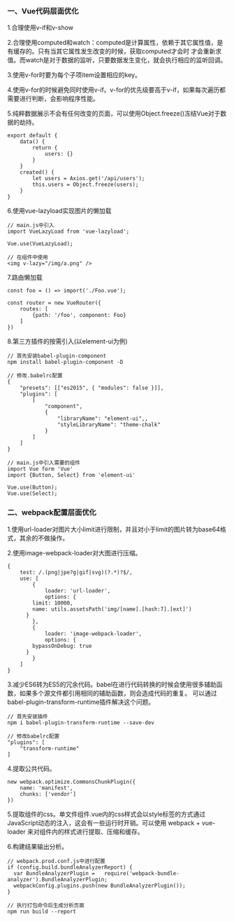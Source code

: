 ### 一、Vue代码层面优化
1.合理使用v-if和v-show<br/>

2.合理使用computed和watch：computed是计算属性，依赖于其它属性值，是有缓存的。只有当其它属性发生改变的时候，获取computed才会时
才会重新求值。而watch是对于数据的监听，只要数据发生变化，就会执行相应的监听回调。<br/>

3.使用v-for时要为每个子项item设置相应的key。<br/>

4.使用v-for的时候避免同时使用v-if。v-for的优先级要高于v-if，如果每次遍历都需要进行判断，会影响程序性能。<br/>

5.纯粹数据展示不会有任何改变的页面，可以使用Object.freeze()冻结Vue对于数据的劫持。<br/>
```
export default {
	data() {
		return {
			users: {}
		}
	}
	created() {
		let users = Axios.get('/api/users');
		this.users = Object.freeze(users);
	}
}
```

6.使用vue-lazyload实现图片的懒加载<br/>
```
// main.js中引入
import VueLazyLoad from 'vue-lazyload';

Vue.use(VueLazyLoad);

// 在组件中使用
<img v-lazy="/img/a.png" />
```

7.路由懒加载<br/>
```
const foo = () => import('./Foo.vue');

const router = new VueRouter({
	routes: [
		{path: '/foo', component: Foo}
	]
})
```

8.第三方插件的按需引入(以element-ui为例)<br/>
```
// 首先安装babel-plugin-component
npm install babel-plugin-component -D

// 修改.babelrc配置
{
	"presets": [["es2015", { "modules": false }]],
	"plugins": [
		[
			"component",
			{
				"libraryName": "element-ui",,
				"styleLibraryName": "theme-chalk"
			}
		]
	]
}

// main.js中引入需要的组件
import Vue form 'Vue'
import {Button, Select} from 'element-ui'

Vue.use(Button);
Vue.use(Select);
```

### 二、webpack配置层面优化

1.使用url-loader对图片大小limit进行限制，并且对小于limit的图片转为base64格式，其余的不做操作。<br/>

2.使用image-webpack-loader对大图进行压缩。<br/>
```
{
	test: /.(png|jpe?g|gif|svg)(?.*)?$/,
	use: [
		{
			loader: 'url-loader',
			options: {
      	limit: 10000,
      	name: utils.assetsPath('img/[name].[hash:7].[ext]')
      }
		},
		{
			loader: 'image-webpack-loader',
			options: {
        bypassOnDebug: true
      }
		}
	]
}
```

3.减少ES6转为ES5的冗余代码。babel在进行代码转换的时候会使用很多辅助函数，如果多个源文件都引用相同的辅助函数，则会造成代码的重复。
可以通过babel-plugin-transform-runtime插件解决这个问题。<br/>
```
// 首先安装插件
npm i babel-plugin-transform-runtime --save-dev

// 修改babelrc配置
"plugins": [
	"transform-runtime"
]
```

4.提取公共代码。<br/>
```
new webpack.optimize.CommonsChunkPlugin({
	name: 'manifest',
	chunks: ['vendor']
})
```

5.提取组件的css。单文件组件.vue内的css样式会以style标签的方式通过JavaScript动态的注入，这会有一些运行时开销。可以使用
webpack + vue-loader 来对组件内的样式进行提取、压缩和缓存。<br/>

6.构建结果输出分析。<br/>
```
// webpack.prod.conf.js中进行配置
if (config.build.bundleAnalyzerReport) {
  var BundleAnalyzerPlugin =   require('webpack-bundle-analyzer').BundleAnalyzerPlugin;
  webpackConfig.plugins.push(new BundleAnalyzerPlugin());
}

// 执行打包命令后生成分析页面
npm run build --report
```



